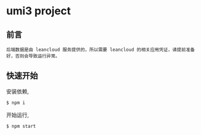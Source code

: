 # umi3 project

## 前言

    后端数据是由 leancloud 服务提供的，所以需要 leancloud 的相关应用凭证，请提前准备好，否则会导致运行异常。

## 快速开始

安装依赖,

```bash
$ npm i
```

开始运行,

```bash
$ npm start
```

